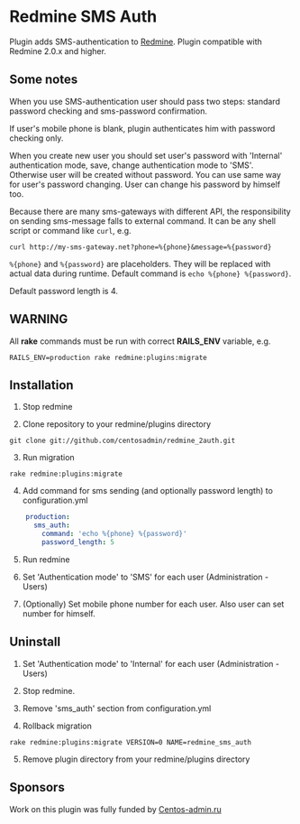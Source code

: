 # Redmine SMS Auth


Plugin adds SMS-authentication to [Redmine](http://www.redmine.org/). Plugin compatible with Redmine 2.0.x and higher.

## Some notes

When you use SMS-authentication user should pass two steps: standard password checking and sms-password confirmation.

If user's mobile phone is blank, plugin authenticates him with password checking only.

When you create new user you should set user's password with 'Internal' authentication mode, save, change authentication mode to 'SMS'. Otherwise user will be created without password. You can use same way for user's password changing. User can change his password by himself too.

Because there are many sms-gateways with different API, the responsibility on sending sms-message falls to external command. It can be any shell script or command like `curl`, e.g.
```
curl http://my-sms-gateway.net?phone=%{phone}&message=%{password}
```
`%{phone}` and `%{password}` are placeholders. They will be replaced with actual data during runtime. Default command is `echo %{phone} %{password}`.

Default password length is 4.

## WARNING

All **rake** commands must be run with correct **RAILS_ENV** variable, e.g.
```
RAILS_ENV=production rake redmine:plugins:migrate
```

## Installation

1. Stop redmine

2. Clone repository to your redmine/plugins directory
```
git clone git://github.com/centosadmin/redmine_2auth.git
```

3. Run migration
```
rake redmine:plugins:migrate
```

4. Add command for sms sending (and optionally password length) to configuration.yml
```yaml
    production:
      sms_auth:
        command: 'echo %{phone} %{password}'
        password_length: 5
```

5. Run redmine

6. Set 'Authentication mode' to 'SMS' for each user (Administration - Users)
7. (Optionally) Set mobile phone number for each user. Also user can set number for himself.

## Uninstall

1. Set 'Authentication mode' to 'Internal' for each user (Administration - Users)

2. Stop redmine.

3. Remove 'sms_auth' section from configuration.yml

4. Rollback migration
```
rake redmine:plugins:migrate VERSION=0 NAME=redmine_sms_auth
```

5. Remove plugin directory from your redmine/plugins directory

## Sponsors

Work on this plugin was fully funded by [Centos-admin.ru](http://centos-admin.ru)
